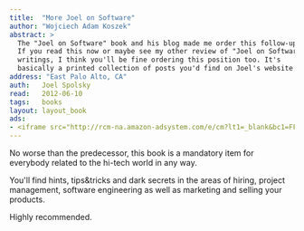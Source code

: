 ```yaml
---
title:	"More Joel on Software"
author: "Wojciech Adam Koszek"
abstract: >
  The "Joel on Software" book and his blog made me order this follow-up.
  If you read this now or maybe see my other review of "Joel on Software"
  writings, I think you'll be fine ordering this position too. It's
  basically a printed collection of posts you'd find on Joel's website for free.
address: "East Palo Alto, CA"
auth:	Joel Spolsky
read:	2012-06-10
tags:	books
layout: layout_book
ads:
- <iframe src="http://rcm-na.amazon-adsystem.com/e/cm?lt1=_blank&bc1=FFFFFF&IS2=1&npa=1&bg1=FFFFFF&fc1=000000&lc1=FF0000&t=wkoszek-20&o=1&p=8&l=as4&m=amazon&f=ifr&ref=ss_til&asins=B002KE5SLU" style="width:120px;height:240px;" scrolling="no" marginwidth="0" marginheight="0" frameborder="0"></iframe>
---
```

No worse than the predecessor, this book is a mandatory item for everybody
related to the hi-tech world in any way.

You'll find hints, tips&tricks and dark secrets in the areas of hiring,
project management, software engineering as well as marketing and selling
your products.

Highly recommended.
